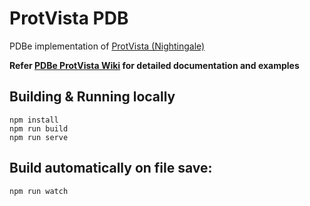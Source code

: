 # ProtVista PDB
PDBe implementation of [ProtVista (Nightingale)](https://github.com/ebi-webcomponents/nightingale)

**Refer [PDBe ProtVista Wiki](https://github.com/PDBeurope/protvista-pdb/wiki) for detailed documentation and examples**

## Building & Running locally
```JS
npm install
npm run build
npm run serve
```
## Build automatically on file save:
```JS
npm run watch
```
